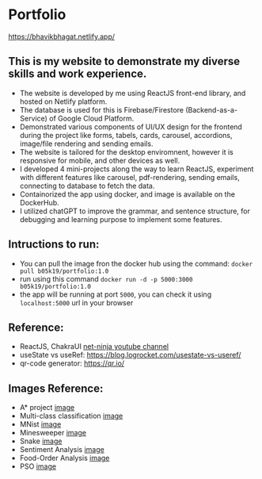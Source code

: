 # Portfolio

https://bhavikbhagat.netlify.app/

This is my website to demonstrate my diverse skills and work experience.
---
- The website is developed by me using ReactJS front-end library, and hosted on Netlify platform.
- The database is used for this is Firebase/Firestore (Backend-as-a-Service) of Google Cloud Platform.
- Demonstrated various components of UI/UX design for the frontend during the project like forms, tabels, cards, carousel, accordions, image/file rendering and sending emails.
- The website is tailored for the desktop enviromnent, however it is responsive for mobile, and other devices as well.
- I developed 4 mini-projects along the way to learn ReactJS, experiment with different features like carousel, pdf-rendering, sending emails, connecting to database to fetch the data.
- Containorized the app using docker, and image is available on the DockerHub.
- I utilized chatGPT to improve the grammar, and sentence structure, for debugging and learning purpose to implement some features.


## Intructions to run:
- You can pull the image fron the docker hub using the command: `docker pull b05k19/portfolio:1.0`
- run using this command `docker run -d -p 5000:3000 b05k19/portfolio:1.0`
- the app will be running at port `5000`, you can check it using `localhost:5000` url in your browser


## Reference:
- ReactJS, ChakraUI [net-ninja youtube channel](https://www.youtube.com/watch?v=jLd059lbJkw&list=PL4cUxeGkcC9hcnIeryurNMMcGBHp7AYlP&index=9)
- useState vs useRef: https://blog.logrocket.com/usestate-vs-useref/
- qr-code generator: https://qr.io/

## Images Reference:
- A* project [image](https://github.com/vittin/A-Star)
- Multi-class classification [image](https://www.kaggle.com/datasets/puneet6060/intel-image-classification)
- MNist [image](https://en.wikipedia.org/wiki/MNIST_database)
- Minesweeper [image](https://tenor.com/view/minesweeper-mine-sweeper-fast-speedrun-gif-24760449)
- Snake [image](https://en.wikipedia.org/wiki/Snake_(video_game_genre))
- Sentiment Analysis [image](https://www.thehumancapitalhub.com/articles/Employee-Sentiment-Analysis-And-What-You-Need-To-Know)
- Food-Order Analysis [image](https://yugdamor.medium.com/food-order-analysis-eda-data-analysis-9a817ebb0967)
- PSO [image](https://www.matlabsolutions.com/genetic-algorithm/particle-swarm-optimization-algorithm-in-matlab.php)
